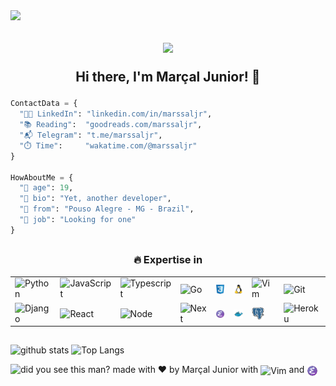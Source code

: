 <img src="https://wakatime.com/badge/user/7753a337-89e7-4141-98fe-bb69ef306766.svg?style=flat" width="150px" />
<h2 align="center">
  <img src="https://www.gnu.org/graphics/meditate.svg" width="150px"/>
  <p>
  Hi there, I'm Marçal Junior! 👋
  </p>
</h2>


```py
ContactData = {
  "👨‍💻 LinkedIn": "linkedin.com/in/marssaljr",
  "📚 Reading":  "goodreads.com/marssaljr",
  "📬 Telegram": "t.me/marssaljr",
  "⏱️ Time":     "wakatime.com/@marssaljr"
}

HowAboutMe = {
  "👨‍ age": 19,
  "📜 bio": "Yet, another developer",
  "🏡 from": "Pouso Alegre - MG - Brazil",
  "📝 job": "Looking for one"
}
```

##

<h3 align="center">🔥 Expertise in</h3> 
<table align="center">
  <tr>
    <td><img align="center" alt="Python" width="20px" src="https://cdn.jsdelivr.net/gh/devicons/devicon/icons/python/python-original.svg" /></td>
    <td><img align="center" alt="JavaScript" width="20px" src="https://cdn.jsdelivr.net/gh/devicons/devicon/icons/javascript/javascript-original.svg" /></td>
    <td><img align="center" alt="Typescript" width="20px" src="https://cdn.jsdelivr.net/gh/devicons/devicon/icons/typescript/typescript-original.svg" /></td>    
    <td><img align="center" alt="Go" width="20px" src="https://cdn.jsdelivr.net/gh/devicons/devicon/icons/go/go-original.svg" /></td>
    <td><img align="center" alt="Css" width="20px" src="https://raw.githubusercontent.com/devicons/devicon/master/icons/css3/css3-original.svg" /></td>        
    <td><img align="center" alt="Linux" width="20px" src="https://raw.githubusercontent.com/devicons/devicon/master/icons/linux/linux-original.svg" /></td>
    <td><img align="center" alt="Vim" width="20px" src="https://cdn.jsdelivr.net/gh/devicons/devicon/icons/vim/vim-original.svg" /></td>    
    <td><img align="center" alt="Git" width="20px" src="https://raw.githubusercontent.com/AliasIO/wappalyzer/master/src/drivers/webextension/images/icons/git.svg" /></td>
 </tr>
  <tr>
    <td><img align="center" alt="Django" width="20px" src="https://www.vectorlogo.zone/logos/djangoproject/djangoproject-icon.svg" /></td>
    <td><img align="center" alt="React" width="20px" src="https://cdn.jsdelivr.net/gh/devicons/devicon/icons/react/react-original.svg" /></td>
    <td><img align="center" alt="Node" width="20px" src="https://www.vectorlogo.zone/logos/nodejs/nodejs-icon.svg" /></td>   
    <td><img align="center" alt="Next" width="20px" src="https://cdn.jsdelivr.net/gh/devicons/devicon/icons/nextjs/nextjs-original.svg" /></td>
    <td><img align="center" alt="gnuboy" width="20px" src="https://raw.githubusercontent.com/vscode-icons/vscode-icons/c6a88d017a90b71a98ec62fe829d7e93ec86b46a/icons/file_type_emacs.svg" /></td>
    <td><img align="center" alt="Docker" width="20px" src="https://raw.githubusercontent.com/devicons/devicon/master/icons/docker/docker-original.svg" /></td>
    <td><img align="center" alt="Postgres" width="20px" src="https://raw.githubusercontent.com/devicons/devicon/master/icons/postgresql/postgresql-original.svg" /></td>
    <td><img aling="center" alt="Heroku" width="20px" src="https://www.vectorlogo.zone/logos/heroku/heroku-icon.svg"/></td>
  </tr>
</table>

## 

<!--<img src="https://github-readme-stats.vercel.app/api/wakatime?username=marssaljr&layout=compact&theme=prussian">-->
<p>
  <img src="https://github-readme-stats.vercel.app/api?username=marssaljr&count_private=true&show_icons=true&theme=nord" alt="github stats" width="400"/>
  <img src="https://github-readme-stats.vercel.app/api/top-langs/?username=marssaljr&layout=compact&exclude_repo=drango-knt&theme=nord" alt="Top Langs" width="334"/>
</p>

<img alt="did you see this man?" src="https://64.media.tumblr.com/de51cadfb499610defe1898a360df88d/tumblr_mn58l6qyTu1qdxgpro7_1280.png" width="50px"/> made with ❤️ by Marçal Junior with <img align="center" alt="Vim" width="18px" src="https://cdn.jsdelivr.net/gh/devicons/devicon/icons/vim/vim-original.svg" /> and <img align="center" alt="emacs" width="18px" src="https://raw.githubusercontent.com/vscode-icons/vscode-icons/c6a88d017a90b71a98ec62fe829d7e93ec86b46a/icons/file_type_emacs.svg" />
